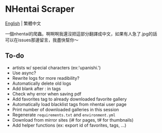 # NHentai Scraper
[English](https://github.com/miminame-daisuki/nhentai-scraper/blob/main/README.md) | 繁體中文

一個nhentai的爬蟲。啊啊啊我還沒把這部分翻譯成中文，如果有人急了.jpg的話可以在issues那邊留言，我盡快幫你～

## To-do
- artists w/ special characters (ex:'upanishi.')
- Use async?
- Rewrite logs for more readibility?
- Automatically delete old logs
- Add blank after : in tags
- Check why error when saving pdf
- Add favorites tag to already downloaded favorite gallery
- Automatically load blacklist tags from nhentai user page
- Print number of downloaded galleries in this session
- Regenerate `requirements.txt` and `environment.yml`
- Download from mirror sites (i# for pages, t# for thumbnails)
- Add helper functions (ex: export id of favorites, tags, ...)

